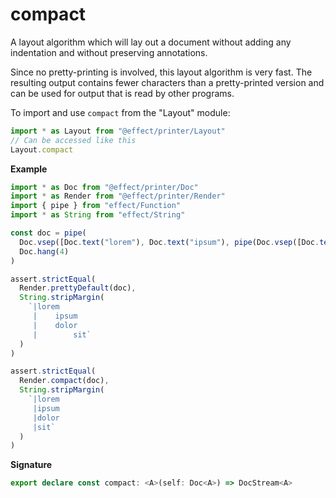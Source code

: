 # compact

A layout algorithm which will lay out a document without adding any
indentation and without preserving annotations.

Since no pretty-printing is involved, this layout algorithm is very fast. The
resulting output contains fewer characters than a pretty-printed version and
can be used for output that is read by other programs.

To import and use `compact` from the "Layout" module:

```ts
import * as Layout from "@effect/printer/Layout"
// Can be accessed like this
Layout.compact
```

**Example**

```ts
import * as Doc from "@effect/printer/Doc"
import * as Render from "@effect/printer/Render"
import { pipe } from "effect/Function"
import * as String from "effect/String"

const doc = pipe(
  Doc.vsep([Doc.text("lorem"), Doc.text("ipsum"), pipe(Doc.vsep([Doc.text("dolor"), Doc.text("sit")]), Doc.hang(4))]),
  Doc.hang(4)
)

assert.strictEqual(
  Render.prettyDefault(doc),
  String.stripMargin(
    `|lorem
     |    ipsum
     |    dolor
     |        sit`
  )
)

assert.strictEqual(
  Render.compact(doc),
  String.stripMargin(
    `|lorem
     |ipsum
     |dolor
     |sit`
  )
)
```

**Signature**

```ts
export declare const compact: <A>(self: Doc<A>) => DocStream<A>
```
